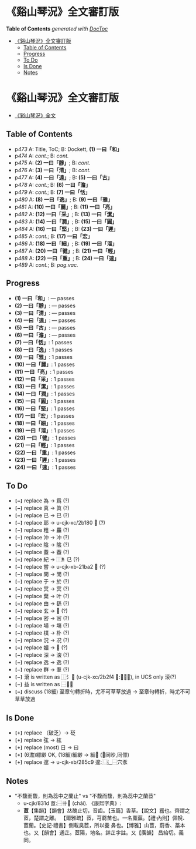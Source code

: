 

# 《谿山琴況》全文審訂版

<!-- START doctoc generated TOC please keep comment here to allow auto update -->
<!-- DON'T EDIT THIS SECTION, INSTEAD RE-RUN doctoc TO UPDATE -->
**Table of Contents**  *generated with [DocToc](https://github.com/thlorenz/doctoc)*

- [《谿山琴況》全文審訂版](#%E8%B0%BF%E5%B1%B1%E7%90%B4%E6%B3%81%E5%85%A8%E6%96%87%E5%AF%A9%E8%A8%82%E7%89%88)
  - [Table of Contents](#table-of-contents)
  - [Progress](#progress)
  - [To Do](#to-do)
  - [Is Done](#is-done)
  - [Notes](#notes)

<!-- END doctoc generated TOC please keep comment here to allow auto update -->


# 《谿山琴況》全文審訂版


* [《谿山琴況》全文](./xishanqinkuang.text.md)

## Table of Contents

* p*473* A: Title, ToC; B: Dockett, **(1) 一曰「和」**
* p*474* A: *cont.*; B: *cont.*
* p*475* A: **(2) 一曰「靜」**; B: *cont.*
* p*476* A: **(3) 一曰「清」**; B: *cont.*
* p*477* A: **(4) 一曰「遠」**; B: **(5) 一曰「古」**
* p*478* A: *cont.*; B: **(6) 一曰「澹」**
* p*479* A: *cont.*; B: **(7) 一曰「恬」**
* p*480* A: **(8) 一曰「逸」**; B: **(9) 一曰「雅」**
* p*481* A: **(10) 一曰「麗」**; B: **(11) 一曰「亮」**
* p*482* A: **(12) 一曰「采」**; B: **(13) 一曰「潔」**
* p*483* A: **(14) 一曰「潤」**; B: **(15) 一曰「圓」**
* p*484* A: **(16) 一曰「堅」**; B: **(23) 一曰「遲」**
* p*485* A: *cont.*; B: **(17) 一曰「宏」**
* p*486* A: **(18) 一曰「細」**; B: **(19) 一曰「溜」**
* p*487* A: **(20) 一曰「徤」**; B: **(21) 一曰「輕」**
* p*488* A: **(22) 一曰「重」**; B: **(24) 一曰「速」**
* p*489* A: *cont.*; B: *pag.vac.*

## Progress

* **(1) 一曰「和」**: — passes
* **(2) 一曰「靜」**: — passes
* **(3) 一曰「清」**: — passes
* **(4) 一曰「遠」**: — passes
* **(5) 一曰「古」**: — passes
* **(6) 一曰「澹」**: — passes
* **(7) 一曰「恬」**: 1 passes
* **(8) 一曰「逸」**: 1 passes
* **(9) 一曰「雅」**: 1 passes
* **(10) 一曰「麗」**: 1 passes
* **(11) 一曰「亮」**: 1 passes
* **(12) 一曰「采」**: 1 passes
* **(13) 一曰「潔」**: 1 passes
* **(14) 一曰「潤」**: 1 passes
* **(15) 一曰「圓」**: 1 passes
* **(16) 一曰「堅」**: 1 passes
* **(17) 一曰「宏」**: 1 passes
* **(18) 一曰「細」**: 1 passes
* **(19) 一曰「溜」**: 1 passes
* **(20) 一曰「徤」**: 1 passes
* **(21) 一曰「輕」**: 1 passes
* **(22) 一曰「重」**: 1 passes
* **(23) 一曰「遲」**: 1 passes
* **(24) 一曰「速」**: 1 passes

## To Do

* **`[—]`** replace 為 -> 爲 (?)
* **`[—]`** replace 真 -> 眞 (?)
* **`[—]`** replace 已 -> 巳 (?)
* **`[—]`** replace 耶 -> u-cjk-xc/2b180 𫆀 (?)
* **`[—]`** replace 粗 -> 麤 (?)
* **`[—]`** replace 沖 -> 冲 (?)
* **`[—]`** replace 陰 -> 隂 (?)
* **`[—]`** replace 蓋 -> 葢 (?)
* **`[—]`** replace 紀 -> ⿰糹㔾 (?)
* **`[—]`** replace 嘗 -> u-cjk-xb-21ba2 𡮢 (?)
* **`[—]`** replace 閑 -> 閒 (?)
* **`[—]`** replace 于 -> 於 (?)
* **`[—]`** replace 冥 -> 㝠 (?)
* **`[—]`** replace 葉 -> 叶 (?)
* **`[—]`** replace 由 -> 繇 (?)
* **`[—]`** replace 玄 -> 𤣥 (?)
* **`[—]`** replace 密 -> 宻 (?)
* **`[—]`** replace 場 -> 塲 (?)
* **`[—]`** replace 樸 -> 朴 (?)
* **`[—]`** replace 況 -> 况 (?)
* **`[—]`** replace 媚 -> 𡡾 (?)
* **`[—]`** replace 深 -> 㴱 (?)
* **`[—]`** replace 逸 -> 𨓜 (?)
* **`[—]`** replace 群 -> 羣 (?)
* **`[—]`** 滾 is written as ⿰氵𫋴 (u-cjk-xc/2b2f4 𫋴:⿱六衣), in UCS only 滚(?)
* **`[—]`** 益 is written as ⿱𠔁皿
* **`[—]`** discuss (18細) 至章句轉折時，尤不可草草放過 -> 至章句轉折，時尤不可草草放過

## Is Done

* **`[+]`** replace （破乏）-> 砭
* **`[+]`** replace 弦 -> 絃
* **`[+]`** replace (most) 日 -> 曰
* **`[+]`** (6澹)縹緲 OK, (18細)細緲 -> 細𦕈 (𦕈同眇,同僄)
* **`[+]`** replace 邃 -> u-cjk-xb/285c9 𨗉:⿺辶⿱穴豕

## Notes

* "不馥而馥，則為蕊中之蘭止" vs "不馥而馥，則為蕊中之蘭茝"
  * u-cjk/831d 茝:⿱卄𦣞 (chǎi). 《康熙字典》:
  * **茝**【集韻】【韻會】𠀤醜止切，音齒。【玉篇】香草。【說文】囂也。齊謂之茝，楚謂之離。
   【爾雅疏】茝，芎藭苗也。一名蘪蕪。【禮·內則】佩帨、茝蘭。【史記·禮書】側載臭茝，所以養
    鼻也。【博雅】山茝，蔚香、藁本也。又【韻會】通芷。茝陽，地名。詳芷字註。又【廣韻】
    昌紿切。義同。



